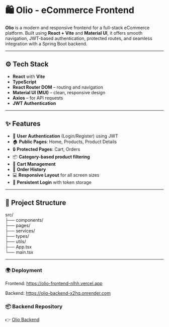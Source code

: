 # 🛍️ Olio - eCommerce Frontend

**Olio** is a modern and responsive frontend for a full-stack eCommerce platform. Built using **React + Vite** and **Material UI**, it offers smooth navigation, JWT-based authentication, protected routes, and seamless integration with a Spring Boot backend.

---

## ⚙️ Tech Stack

- **React** with **Vite**
- **TypeScript**
- **React Router DOM** – routing and navigation
- **Material UI (MUI)** – clean, responsive design
- **Axios** – for API requests
- **JWT Authentication**

---

## ✨ Features

- 🔐 **User Authentication** (Login/Register) using JWT
- 🏠 **Public Pages**: Home, Products, Product Details
- 🔒 **Protected Pages**: Cart, Orders
- 📦 **Category-based product filtering**
- 🛒 **Cart Management**
- 📜 **Order History**
- 💻 **Responsive Layout** for all screen sizes
- 🔁 **Persistent Login** with token storage

---

## 📁 Project Structure

src/  
├── components/  
├── pages/  
├── services/  
├── types/  
├── utils/  
├── App.tsx  
└── main.tsx

---

### 🌍 Deployment

Frontend: https://olio-frontend-nlhh.vercel.app

Backend: https://olio-backend-x2hq.onrender.com

### 📦 Backend Repository

👉 [Olio Backend](https://github.com/evoAB/olio-backend)